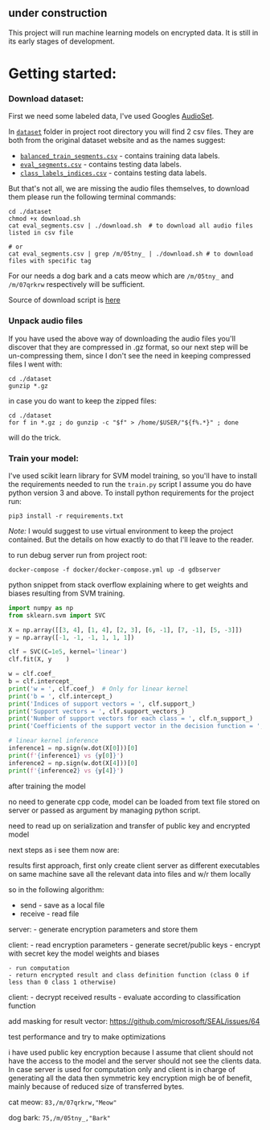 ## under construction
This project will run machine learning models on encrypted data.
It is still in its early stages of development.


# Getting started:
### Download dataset:
First we need some labeled data, I've used Googles [AudioSet](https://research.google.com/audioset/dataset/index.html).

In [`dataset`](./dataset) folder in project root directory you will find 2 csv files. They are both from
the original dataset website and as the names suggest:
- [`balanced_train_segments.csv`](./dataset/balanced_train_segments.csv) -  contains training data labels.
- [`eval_segments.csv`](./dataset/eval_segments.csv) -  contains testing data labels.
- [`class_labels_indices.csv`](./dataset/class_labels_indices.csv) -  contains testing data labels.

But that's not all, we are missing the audio files themselves, to download them please run the following terminal
commands:
```shell
cd ./dataset
chmod +x download.sh
cat eval_segments.csv | ./download.sh  # to download all audio files listed in csv file

# or
cat eval_segments.csv | grep /m/05tny_ | ./download.sh # to download files with specific tag 
```
For our needs a dog bark and a cats meow which are `/m/05tny_` and `/m/07qrkrw` respectively will be sufficient.

Source of download script is [here](https://github.com/unixpickle/audioset/blob/master/download/download.sh)

### Unpack audio files
If you have used the above way of downloading the audio files you'll discover that they are compressed
in .gz format, so our next step will be un-compressing them, since I don't see the need in keeping compressed files
I went with:
```shell
cd ./dataset
gunzip *.gz
```
in case you do want to keep the zipped files:
```shell
cd ./dataset
for f in *.gz ; do gunzip -c "$f" > /home/$USER/"${f%.*}" ; done
```
will do the trick.


### Train your model:
I've used scikit learn library for SVM model training, so you'll have to install
the requirements needed to run the `train.py` script
I assume you do have python version 3 and above.
To install python requirements for the project run:
```shell
pip3 install -r requirements.txt
```
_Note:_ I would suggest to use virtual environment to keep the project contained. 
But the details on how exactly to do that I'll leave to the reader.


to run debug server run from project root:
```shell script
docker-compose -f docker/docker-compose.yml up -d gdbserver
```

python snippet from stack overflow explaining where to get weights and biases resulting 
from SVM training.

```python
import numpy as np
from sklearn.svm import SVC

X = np.array([[3, 4], [1, 4], [2, 3], [6, -1], [7, -1], [5, -3]])
y = np.array([-1, -1, -1, 1, 1, 1])

clf = SVC(C=1e5, kernel='linear')
clf.fit(X, y    )

w = clf.coef_
b = clf.intercept_
print('w = ', clf.coef_)  # Only for linear kernel
print('b = ', clf.intercept_)
print('Indices of support vectors = ', clf.support_)
print('Support vectors = ', clf.support_vectors_)
print('Number of support vectors for each class = ', clf.n_support_)
print('Coefficients of the support vector in the decision function = ', np.abs(clf.dual_coef_))

# linear kernel inference
inference1 = np.sign(w.dot(X[0]))[0]
print(f'{inference1} vs {y[0]}')
inference2 = np.sign(w.dot(X[4]))[0]
print(f'{inference2} vs {y[4]}')
``` 

after training the model 

no need to generate cpp code, model can be loaded from text file stored on server or passed as
argument by managing python script.

need to read up on serialization and transfer of public key and encrypted model

next steps as i see them now are:

results first approach, first only create client server as different executables on same machine
save all the relevant data into files and w/r them locally

so in the following algorithm:
- send - save as a local file
- receive - read file

server:
    - generate encryption parameters and store them
    
client:
    - read encryption parameters
    - generate secret/public keys
    - encrypt with secret key the model weights and biases
    
    - run computation
    - return encrypted result and class definition function (class 0 if less than 0 class 1 otherwise)
    
client:
    - decrypt received results
    - evaluate according to classification function
    
 add masking for result vector:
 https://github.com/microsoft/SEAL/issues/64
 
 test performance and try to make optimizations
 
 i have used public key encryption because I assume that client should not have the access to the model
 and the server should not see the clients data.
 In case server is used for computation only and client is in charge of generating all the data then symmetric
 key encryption migh be of benefit, mainly because of reduced size of transferred bytes.


cat meow:
`83,/m/07qrkrw,"Meow"`

dog bark:
`75,/m/05tny_,"Bark"`
